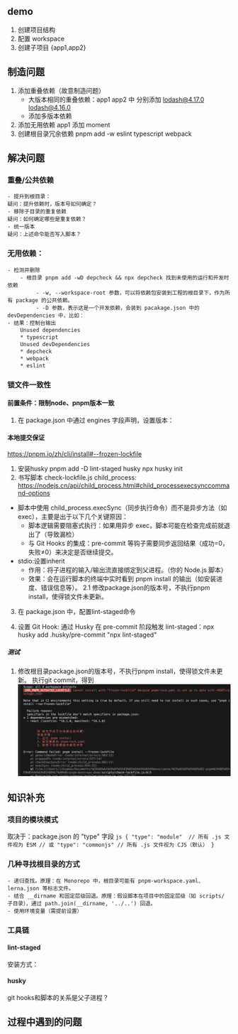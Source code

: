 ## demo
1. 创建项目结构
2. 配置 workspace
3. 创建子项目 {app1,app2} 

## 制造问题
1. 添加重叠依赖（故意制造问题）
    - 大版本相同的重叠依赖：app1 app2 中 分别添加  lodash@4.17.0 lodash@4.16.0
    - 添加多版本依赖
        <!-- app1 添加 axios@0.21.1；
        app1 添加 axios@1.0.0； -->
3. 添加无用依赖
    app1 添加 moment
4. 创建根目录冗余依赖
    pnpm add -w eslint typescript webpack

## 解决问题
### 重叠/公共依赖
    - 提升到根目录：
    疑问：提升依赖时，版本号如何确定？
    - 移除子目录的重复依赖
    疑问：如何确定哪些是重复依赖？
    - 统一版本
    疑问：上述命令能否写入脚本？
### 无用依赖：
    - 检测并删除
        - 根目录 pnpm add -wD depcheck && npx depcheck 找到未使用的运行和开发时依赖
             - -w, --workspace-root 参数，可以将依赖包安装到工程的根目录下，作为所有 package 的公共依赖。
             - -D 参数，表示这是一个开发依赖，会装到 pacakage.json 中的 devDependencies 中，比如：
    - 结果：控制台输出
        Unused dependencies
        * typescript
        Unused devDependencies
        * depcheck
        * webpack
        * eslint

### 锁文件一致性
#### 前置条件：限制node、pnpm版本一致
1. 在 package.json 中通过 engines 字段声明，设置版本：
#### 本地提交保证
https://pnpm.io/zh/cli/install#--frozen-lockfile

1. 安装husky
pnpm add -D lint-staged husky
npx husky init 
2. 书写脚本 check-lockfile.js
child_process: https://nodejs.cn/api/child_process.html#child_processexecsynccommand-options
- 脚本中使用 child_process.execSync（同步执行命令）而不是异步方法（如 exec），主要是出于以下几个关键原因：
    - 脚本逻辑需要阻塞式执行：如果用异步 exec，脚本可能在检查完成前就退出了（导致漏检）
    - 与 Git Hooks 的集成：pre-commit 等钩子需要同步返回结果（成功=0，失败≠0）来决定是否继续提交。
- stdio:设置inherit
    - 作用：将子进程的输入/输出流直接绑定到父进程。（你的 Node.js 脚本）
    - 效果：会在运行脚本的终端中实时看到 pnpm install 的输出（如安装进度、错误信息等）。
2.1 修改package.json的版本号，不执行pnpm install，使得锁文件未更新。
3. 在 package.json 中，配置lint-staged命令

4. 设置 Git Hook:
通过 Husky 在 pre-commit 阶段触发 lint-staged：npx husky add .husky/pre-commit "npx lint-staged"

##### 测试
1. 修改根目录package.json的版本号，不执行pnpm install，使得锁文件未更新。
执行git commit，得到
![alt text](image.png)



## 知识补充
### 项目的模块模式
取决于：package.json 的 "type" 字段
    ```js
    {
    "type": "module"  // 所有 .js 文件视为 ESM
    // 或
    "type": "commonjs" // 所有 .js 文件视为 CJS（默认）
    }
    ```
### 几种寻找根目录的方式
    - 递归查找。原理：在 Monorepo 中，根目录可能有 pnpm-workspace.yaml、lerna.json 等标志文件。
    - 结合 __dirname 和固定层级回退。原理：假设脚本在项目中的固定层级（如 scripts/ 子目录），通过 path.join(__dirname, '../..') 回退。
    - 使用环境变量（需提前设置）



### 工具链
#### lint-staged
安装方式：

#### husky
git hooks和脚本的关系是父子进程？

## 过程中遇到的问题


